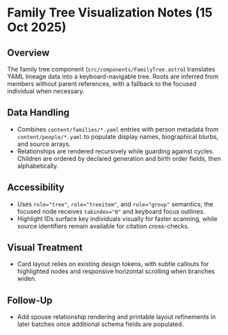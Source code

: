 # Family Tree Visualization Notes (15 Oct 2025)

## Overview
The family tree component (`src/components/FamilyTree.astro`) translates YAML lineage data into a keyboard-navigable tree. Roots
are inferred from members without parent references, with a fallback to the focused individual when necessary.

## Data Handling
- Combines `content/families/*.yaml` entries with person metadata from `content/people/*.yaml` to populate display names,
  biographical blurbs, and source arrays.
- Relationships are rendered recursively while guarding against cycles. Children are ordered by declared generation and
  birth order fields, then alphabetically.

## Accessibility
- Uses `role="tree"`, `role="treeitem"`, and `role="group"` semantics; the focused node receives `tabindex="0"` and keyboard
  focus outlines.
- Highlight IDs surface key individuals visually for faster scanning, while source identifiers remain available for citation
  cross-checks.

## Visual Treatment
- Card layout relies on existing design tokens, with subtle callouts for highlighted nodes and responsive horizontal scrolling
  when branches widen.

## Follow-Up
- Add spouse relationship rendering and printable layout refinements in later batches once additional schema fields are
  populated.
